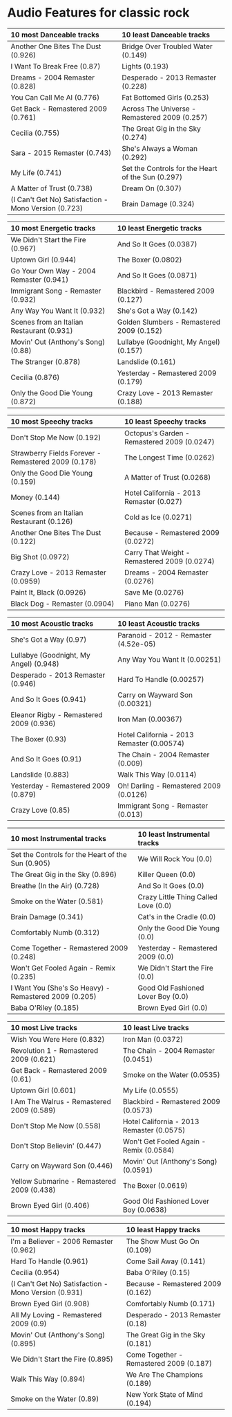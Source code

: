 # Audio Features for classic rock
| 10 most Danceable tracks | 10 least Danceable tracks |
|:---|:---|
| Another One Bites The Dust (0.926) | Bridge Over Troubled Water (0.149) |
| I Want To Break Free (0.87) | Lights (0.193) |
| Dreams - 2004 Remaster (0.828) | Desperado - 2013 Remaster (0.228) |
| You Can Call Me Al (0.776) | Fat Bottomed Girls (0.253) |
| Get Back - Remastered 2009 (0.761) | Across The Universe - Remastered 2009 (0.257) |
| Cecilia (0.755) | The Great Gig in the Sky (0.274) |
| Sara - 2015 Remaster (0.743) | She's Always a Woman (0.292) |
| My Life (0.741) | Set the Controls for the Heart of the Sun (0.297) |
| A Matter of Trust (0.738) | Dream On (0.307) |
| (I Can't Get No) Satisfaction - Mono Version (0.723) | Brain Damage (0.324) |

| 10 most Energetic tracks | 10 least Energetic tracks |
|:---|:---|
| We Didn't Start the Fire (0.967) | And So It Goes (0.0387) |
| Uptown Girl (0.944) | The Boxer (0.0802) |
| Go Your Own Way - 2004 Remaster (0.941) | And So It Goes (0.0871) |
| Immigrant Song - Remaster (0.932) | Blackbird - Remastered 2009 (0.127) |
| Any Way You Want It (0.932) | She's Got a Way (0.142) |
| Scenes from an Italian Restaurant (0.931) | Golden Slumbers - Remastered 2009 (0.152) |
| Movin' Out (Anthony's Song) (0.88) | Lullabye (Goodnight, My Angel) (0.157) |
| The Stranger (0.878) | Landslide (0.161) |
| Cecilia (0.876) | Yesterday - Remastered 2009 (0.179) |
| Only the Good Die Young (0.872) | Crazy Love - 2013 Remaster (0.188) |

| 10 most Speechy tracks | 10 least Speechy tracks |
|:---|:---|
| Don't Stop Me Now (0.192) | Octopus's Garden - Remastered 2009 (0.0247) |
| Strawberry Fields Forever - Remastered 2009 (0.178) | The Longest Time (0.0262) |
| Only the Good Die Young (0.159) | A Matter of Trust (0.0268) |
| Money (0.144) | Hotel California - 2013 Remaster (0.027) |
| Scenes from an Italian Restaurant (0.126) | Cold as Ice (0.0271) |
| Another One Bites The Dust (0.122) | Because - Remastered 2009 (0.0272) |
| Big Shot (0.0972) | Carry That Weight - Remastered 2009 (0.0274) |
| Crazy Love - 2013 Remaster (0.0959) | Dreams - 2004 Remaster (0.0276) |
| Paint It, Black (0.0926) | Save Me (0.0276) |
| Black Dog - Remaster (0.0904) | Piano Man (0.0276) |

| 10 most Acoustic tracks | 10 least Acoustic tracks |
|:---|:---|
| She's Got a Way (0.97) | Paranoid - 2012 - Remaster (4.52e-05) |
| Lullabye (Goodnight, My Angel) (0.948) | Any Way You Want It (0.00251) |
| Desperado - 2013 Remaster (0.946) | Hard To Handle (0.00257) |
| And So It Goes (0.941) | Carry on Wayward Son (0.00321) |
| Eleanor Rigby - Remastered 2009 (0.936) | Iron Man (0.00367) |
| The Boxer (0.93) | Hotel California - 2013 Remaster (0.00574) |
| And So It Goes (0.91) | The Chain - 2004 Remaster (0.009) |
| Landslide (0.883) | Walk This Way (0.0114) |
| Yesterday - Remastered 2009 (0.879) | Oh! Darling - Remastered 2009 (0.0126) |
| Crazy Love (0.85) | Immigrant Song - Remaster (0.013) |

| 10 most Instrumental tracks | 10 least Instrumental tracks |
|:---|:---|
| Set the Controls for the Heart of the Sun (0.905) | We Will Rock You (0.0) |
| The Great Gig in the Sky (0.896) | Killer Queen (0.0) |
| Breathe (In the Air) (0.728) | And So It Goes (0.0) |
| Smoke on the Water (0.581) | Crazy Little Thing Called Love (0.0) |
| Brain Damage (0.341) | Cat's in the Cradle (0.0) |
| Comfortably Numb (0.312) | Only the Good Die Young (0.0) |
| Come Together - Remastered 2009 (0.248) | Yesterday - Remastered 2009 (0.0) |
| Won't Get Fooled Again - Remix (0.235) | We Didn't Start the Fire (0.0) |
| I Want You (She's So Heavy) - Remastered 2009 (0.205) | Good Old Fashioned Lover Boy (0.0) |
| Baba O'Riley (0.185) | Brown Eyed Girl (0.0) |

| 10 most Live tracks | 10 least Live tracks |
|:---|:---|
| Wish You Were Here (0.832) | Iron Man (0.0372) |
| Revolution 1 - Remastered 2009 (0.621) | The Chain - 2004 Remaster (0.0451) |
| Get Back - Remastered 2009 (0.61) | Smoke on the Water (0.0535) |
| Uptown Girl (0.601) | My Life (0.0555) |
| I Am The Walrus - Remastered 2009 (0.589) | Blackbird - Remastered 2009 (0.0573) |
| Don't Stop Me Now (0.558) | Hotel California - 2013 Remaster (0.0575) |
| Don't Stop Believin' (0.447) | Won't Get Fooled Again - Remix (0.0584) |
| Carry on Wayward Son (0.446) | Movin' Out (Anthony's Song) (0.0591) |
| Yellow Submarine - Remastered 2009 (0.438) | The Boxer (0.0619) |
| Brown Eyed Girl (0.406) | Good Old Fashioned Lover Boy (0.0638) |

| 10 most Happy tracks | 10 least Happy tracks |
|:---|:---|
| I'm a Believer - 2006 Remaster (0.962) | The Show Must Go On (0.109) |
| Hard To Handle (0.961) | Come Sail Away (0.141) |
| Cecilia (0.954) | Baba O'Riley (0.15) |
| (I Can't Get No) Satisfaction - Mono Version (0.931) | Because - Remastered 2009 (0.162) |
| Brown Eyed Girl (0.908) | Comfortably Numb (0.171) |
| All My Loving - Remastered 2009 (0.9) | Desperado - 2013 Remaster (0.18) |
| Movin' Out (Anthony's Song) (0.895) | The Great Gig in the Sky (0.181) |
| We Didn't Start the Fire (0.895) | Come Together - Remastered 2009 (0.187) |
| Walk This Way (0.894) | We Are The Champions (0.189) |
| Smoke on the Water (0.89) | New York State of Mind (0.194) |
